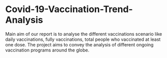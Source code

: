 # Covid-19-Vaccination-Trend-Analysis
Main aim of our report is to analyse the different vaccinations scenario like daily vaccinations, 
fully vaccinations, total people who vaccinated at least one dose. 
The project aims to convey the analysis of different ongoing vaccination programs around the globe.
